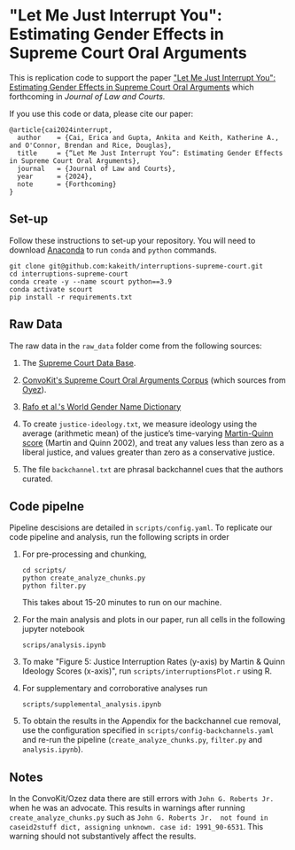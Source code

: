 # "Let Me Just Interrupt You": Estimating Gender Effects in Supreme Court Oral Arguments

This is replication code to support the paper ["Let Me Just Interrupt You": Estimating Gender Effects in Supreme Court Oral Arguments]() which forthcoming in *Journal of Law and Courts.* 

If you use this code or data, please cite our paper: 

```
@article{cai2024interrupt,
  author    = {Cai, Erica and Gupta, Ankita and Keith, Katherine A., and O'Connor, Brendan and Rice, Douglas},
  title     = {“Let Me Just Interrupt You”: Estimating Gender Effects in Supreme Court Oral Arguments},
  journal   = {Journal of Law and Courts},
  year      = {2024},
  note      = {Forthcoming}
}
```

## Set-up 

Follow these instructions to set-up your repository. You will need to download [Anaconda](https://www.anaconda.com/) to run `conda` and `python` commands. 

```
git clone git@github.com:kakeith/interruptions-supreme-court.git
cd interruptions-supreme-court
conda create -y --name scourt python==3.9
conda activate scourt
pip install -r requirements.txt
```
## Raw Data 

The raw data in the `raw_data` folder come from the following sources: 

1. The [Supreme Court Data Base](http://scdb.wustl.edu/). 

2. [ConvoKit's Supreme Court Oral Arguments Corpus](https://convokit.cornell.edu/documentation/supreme.html) (which sources from [Oyez](https://www.oyez.org/)). 

3. [Rafo et al.'s World Gender Name Dictionary](https://dataverse.harvard.edu/dataset.xhtml?persistentId=doi:10.7910/DVN/YPRQH8# )


4. To create `justice-ideology.txt`, we measure ideology using the average (arithmetic mean) of the justice’s time-varying [Martin-Quinn score](http://mqscores.wustl.edu/) (Martin and Quinn 2002), and treat any values less than zero as a liberal justice, and values greater than zero as a conservative justice.

5. The file `backchannel.txt` are phrasal backchannel cues that the authors curated. 

## Code pipelne 

Pipeline descisions are detailed in `scripts/config.yaml`. To replicate our code pipeline and analysis, run the following scripts in order 

1. For pre-processing and chunking, 

	```
	cd scripts/ 
	python create_analyze_chunks.py
	python filter.py 
	```

	This takes about 15-20 minutes to run on our machine. 

2. For the main analysis and plots in our paper, run all cells in the following jupyter notebook  

	```
	scrips/analysis.ipynb
	```
	
3. To make "Figure 5: Justice Interruption Rates (y-axis) by Martin & Quinn Ideology Scores (x-axis)", run `scripts/interruptionsPlot.r` using R. 

4. For supplementary and corroborative analyses run 

	```
	scripts/supplemental_analysis.ipynb
	```

5. To obtain the results in the Appendix for the backchannel cue removal, use the configuration specified in `scripts/config-backchannels.yaml` and re-run the pipeline (`create_analyze_chunks.py`, `filter.py` and `analysis.ipynb`). 


## Notes

In the ConvoKit/Ozez data there are still errors with `John G. Roberts Jr.` when he was an advocate. This results in warnings after running `create_analyze_chunks.py` such as  `John G. Roberts Jr.  not found in caseid2stuff dict, assigning unknown. case id: 1991_90-6531`. This warning should not substantively affect the results. 



